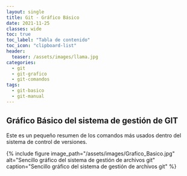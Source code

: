 ```yaml
---
layout: single
title: Git - Gráfico Básico 
date: 2021-11-25
classes: wide
toc: true
toc_label: "Tabla de contenido"
toc_icon: "clipboard-list"
header:
  teaser: /assets/images/llama.jpg
categories:
  - git
  - git-grafico
  - git-comandos
tags:
  - git-basico
  - git-manual
---
```


## Gráfico Básico del sistema de gestión de GIT

Este es un pequeño resumen de los comandos más usados dentro del sistema de control de versiones.

{% include figure image_path="/assets/images/Grafico_Basico.jpg" alt="Sencillo gráfico del sistema de gestión de archivos git" caption="Sencillo gráfico del sistema de gestión de archivos git" %}
